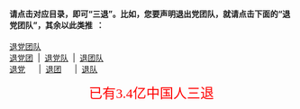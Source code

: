 
#### 请点击对应目录，即可“三退”。比如，您要声明退出党团队，就请点击下面的“退党团队”，其余以此类推 &nbsp;：&nbsp; 
[退党团队](/tuidangtuandui.md?t=11230852)<br>
[退党团](/tuidangtuan.md?t=11230852) &nbsp;|&nbsp; [退党队](/tuidangdui.md?t=11230852) &nbsp;|&nbsp; [退团队](/tuituandui.md?t=11230852)<br>
[退党](/tuidang.md?t=11230852) &nbsp;&nbsp;&nbsp;&nbsp;&nbsp;|&nbsp; [退团](/tuituan.md?t=11230852)  &nbsp;&nbsp;&nbsp;&nbsp;&nbsp;|&nbsp; [退队](/tuidui.md?t=11230852)
<br>

<div align="center" style=""><font color=red size=5 face="黑体">已有3.4亿中国人三退</font></div>   
